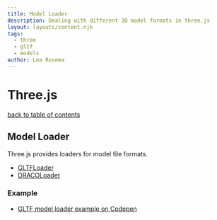```yaml
---
title: Model Loader
description: Dealing with different 3D model formats in three.js
layout: layouts/content.njk
tags:
  - three
  - gltf
  - models
author: Lea Rosema
---
```


# Three.js

[back to table of contents](../)

## Model Loader

Three.js provides loaders for model file formats.

- [GLTFLoader](https://threejs.org/docs/index.html#examples/en/loaders/GLTFLoader)
- [DRACOLoader](https://threejs.org/docs/index.html#examples/en/loaders/DRACOLoader)

### Example

- [GLTF model loader example on Codepen](https://codepen.io/terabaud/pen/NWrjGaO?editors=1010)
